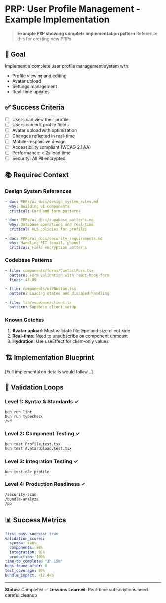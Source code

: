 # PRP: User Profile Management - Example Implementation

> **Example PRP showing complete implementation pattern**
> Reference this for creating new PRPs

## 🎯 Goal

Implement a complete user profile management system with:
- Profile viewing and editing
- Avatar upload
- Settings management
- Real-time updates

## ✅ Success Criteria

- [ ] Users can view their profile
- [ ] Users can edit profile fields
- [ ] Avatar upload with optimization
- [ ] Changes reflected in real-time
- [ ] Mobile-responsive design
- [ ] Accessibility compliant (WCAG 2.1 AA)
- [ ] Performance: < 2s load time
- [ ] Security: All PII encrypted

## 📚 Required Context

### Design System References
```yaml
- doc: PRPs/ai_docs/design_system_rules.md
  why: Building UI components
  critical: Card and form patterns

- doc: PRPs/ai_docs/supabase_patterns.md
  why: Database operations and real-time
  critical: RLS policies for profiles
  
- doc: PRPs/ai_docs/security_requirements.md
  why: Handling PII (email, phone)
  critical: Field encryption patterns
```

### Codebase Patterns
```yaml
- file: components/forms/ContactForm.tsx
  pattern: Form validation with react-hook-form
  lines: 45-89

- file: components/ui/Button.tsx
  pattern: Loading states and disabled handling
  
- file: lib/supabase/client.ts
  pattern: Supabase client setup
```

### Known Gotchas
1. **Avatar upload**: Must validate file type and size client-side
2. **Real-time**: Need to unsubscribe on component unmount
3. **Hydration**: Use useEffect for client-only values

## 🏗️ Implementation Blueprint

[Full implementation details would follow...]

## 🧪 Validation Loops

### Level 1: Syntax & Standards ✓
```bash
bun run lint
bun run typecheck
/vd
```

### Level 2: Component Testing ✓
```bash
bun test Profile.test.tsx
bun test AvatarUpload.test.tsx
```

### Level 3: Integration Testing ✓
```bash
bun test:e2e profile
```

### Level 4: Production Readiness ✓
```bash
/security-scan
/bundle-analyze
/pp
```

## 📊 Success Metrics
```yaml
first_pass_success: true
validation_scores:
  syntax: 100%
  components: 98%
  integration: 95%
  production: 100%
time_to_complete: "3h 15m"
bugs_found_after: 0
test_coverage: 89%
bundle_impact: +12.4kb
```

---
**Status**: Completed ✅
**Lessons Learned**: Real-time subscriptions need careful cleanup

